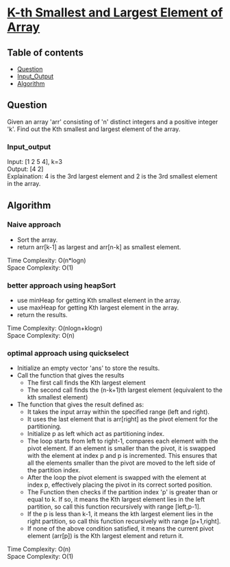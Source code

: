 # [K-th Smallest and Largest Element of Array](https://www.codingninjas.com/studio/problems/kth-smallest-and-largest-element-of-array_8230829?challengeSlug=striver-sde-challenge&leftPanelTab=0)

## Table of contents

- [Question](#question)
- [Input_Output](#input_output)
- [Algorithm](#algorithm)

## Question
Given an array 'arr' consisting of 'n' distinct integers and a positive integer 'k'. Find out the Kth smallest and largest element of the array.

### Input_output
Input: [1 2 5 4], k=3</br>
Output: [4 2] </br>
Explaination: 4 is the 3rd largest element and 2 is the 3rd smallest element in the array.

## Algorithm

### Naive approach
- Sort the array.
- return arr[k-1] as largest and arr[n-k] as smallest element.

Time Complexity: O(n*logn)</br>
Space Complexity: O(1)

### better approach using heapSort
- use minHeap for getting Kth smallest element in the array.
- use maxHeap for getting Kth largest element in the array.
- return the results.

Time Complexity: O(nlogn+klogn)</br>
Space Complexity: O(n)

### optimal approach using quickselect
- Initialize an empty vector 'ans' to store the results.
- Call the function that gives the results
    - The first call finds the Kth largest element
    - The second call finds the (n-k+1)th largest element (equivalent to the kth smallest element)
- The function that gives the result defined as:
    - It takes the input array within the specified range (left and right).
    - It uses the last element that is arr[right] as the pivot element for the partitioning.
    - Initialize p as left which act as partitioning index.
    - The loop starts from left to right-1, compares each element with the pivot element. If an element is smaller than the pivot, it is swapped with the element at index p and p is incremented. This ensures that all the elements smaller than the pivot are moved to the left side of the partition index.
    - After the loop the pivot element is swapped with the element at index p, effectively placing the pivot in its correct sorted position.
    - The Function then checks if the partition index 'p' is greater than or equal to k. If so, it means the Kth largest element lies in the left partition, so call this function recursively with range [left,p-1].
    - If the p is less than k-1, it means the kth largest element lies in the right partition, so call this function recursively with range [p+1,right].
    - If none of the above condition satisfied, it means the current pivot element (arr[p]) is the Kth largest element and return it.

Time Complexity: O(n)</br>
Space Complexity: O(1)